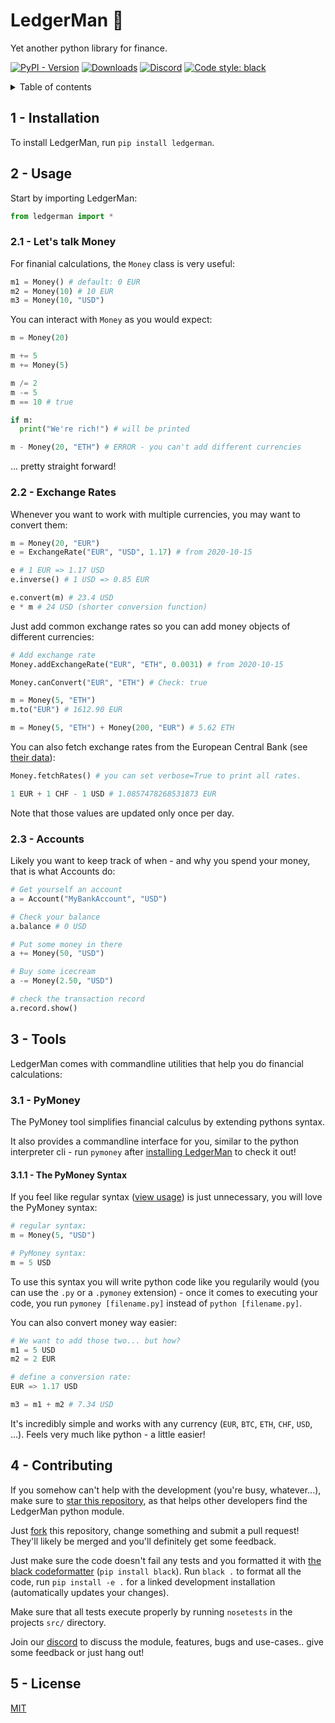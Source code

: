 
# LedgerMan :ledger:

Yet another python library for finance.

[![PyPI - Version][pypi-version-badge]][pypi]
[![Downloads][pepi-downloads-badge]][pepy tech]
[![Discord][discord-badge]][discord]
[![Code style: black][code-black-badge]][code-black]


<details>
  <summary>Table of contents</summary>

## Table of contents

+ [1 - Installation](#installation)
+ [2 - Usage](#usage)
  + [2.1 - Money](#usage-money)
  + [2.2 - Exchange Rates](#usage-exchange-rates)
  + [2.3 - Accounts](#usage-accounts)
+ [3 - Tools](#tools)
  + [3.1 - PyMoney Syntax Extender](#tools-pymoney)
    + [3.1.1 - PyMoney Syntax](#tools-pymoney-money)
+ [4 - Contributing](#contributing)
+ [5 - License (MIT)](#license)

</details>

<a id="installation"></a>
## 1 - Installation

To install LedgerMan, run `pip install ledgerman`.

<a id="usage"></a>
## 2 - Usage

Start by importing LedgerMan:

```python
from ledgerman import *
```

<a id="usage-money"></a>
### 2.1 - Let's talk Money

For finanial calculations, the `Money` class is very useful:

```python
m1 = Money() # default: 0 EUR
m2 = Money(10) # 10 EUR
m3 = Money(10, "USD")
```

You can interact with `Money` as you would expect:

```python
m = Money(20)

m += 5
m += Money(5)

m /= 2
m -= 5
m == 10 # true

if m:
  print("We're rich!") # will be printed

m - Money(20, "ETH") # ERROR - you can't add different currencies
```

... pretty straight forward!

<a id="usage-exchange-rates"></a>
### 2.2 - Exchange Rates

Whenever you want to work with multiple currencies, you may want to convert them:

```python
m = Money(20, "EUR")
e = ExchangeRate("EUR", "USD", 1.17) # from 2020-10-15

e # 1 EUR => 1.17 USD
e.inverse() # 1 USD => 0.85 EUR

e.convert(m) # 23.4 USD
e * m # 24 USD (shorter conversion function)
```

Just add common exchange rates so you can add money objects of different currencies:

```python
# Add exchange rate
Money.addExchangeRate("EUR", "ETH", 0.0031) # from 2020-10-15

Money.canConvert("EUR", "ETH") # Check: true

m = Money(5, "ETH")
m.to("EUR") # 1612.90 EUR

m = Money(5, "ETH") + Money(200, "EUR") # 5.62 ETH
```

You can also fetch exchange rates from the European Central Bank (see [their data](https://www.ecb.europa.eu/stats/policy_and_exchange_rates/euro_reference_exchange_rates/html/index.en.html)):

```python
Money.fetchRates() # you can set verbose=True to print all rates.

1 EUR + 1 CHF - 1 USD # 1.0857478268531873 EUR
```

Note that those values are updated only once per day.

<a id="usage-accounts"></a>
### 2.3 - Accounts

Likely you want to keep track of when - and why you spend your money, that is what Accounts do:

```python
# Get yourself an account
a = Account("MyBankAccount", "USD")

# Check your balance
a.balance # 0 USD

# Put some money in there
a += Money(50, "USD")

# Buy some icecream
a -= Money(2.50, "USD")

# check the transaction record
a.record.show()
```

<a id="tools"></a>
## 3 - Tools

LedgerMan comes with commandline utilities that help you do financial calculations:

<a id="tools-pymoney"></a>
### 3.1 - PyMoney

The PyMoney tool simplifies financial calculus by extending pythons syntax.

It also provides a commandline interface for you, similar to the python interpreter
cli - run `pymoney` after [installing LedgerMan](#installation) to check it out!

<a id="tools-pymoney-money"></a>
#### 3.1.1 - The PyMoney Syntax

If you feel like regular syntax ([view usage](#usage-money)) is just unnecessary, you will love the PyMoney syntax:

```python
# regular syntax:
m = Money(5, "USD")

# PyMoney syntax:
m = 5 USD
```

To use this syntax you will write python code like you regularily would (you can use the `.py` or a `.pymoney` extension) - once it comes to executing your code, you run `pymoney [filename.py]` instead of `python [filename.py]`.

You can also convert money way easier:
```python
# We want to add those two... but how?
m1 = 5 USD
m2 = 2 EUR

# define a conversion rate:
EUR => 1.17 USD

m3 = m1 + m2 # 7.34 USD
```

It's incredibly simple and works with any currency (`EUR`, `BTC`, `ETH`, `CHF`, `USD`, ...). Feels very much like python - a little easier!


<a id="contributing"></a>
## 4 - Contributing

If you somehow can't help with the development (you're busy, whatever...), make sure to [star this repository][star],
as that helps other developers find the LedgerMan python module.

Just [fork] this repository, change something and submit a pull request!
They'll likely be merged and you'll definitely get some feedback.

Just make sure the code doesn't fail any tests and you formatted it with [the black codeformatter][code-black] (`pip install black`).
Run `black .` to format all the code, run `pip install -e .` for a linked development installation (automatically updates your changes).

Make sure that all tests execute properly by running `nosetests` in the projects `src/` directory.

Join our [discord] to discuss the module, features, bugs and use-cases.. give some feedback or just hang out!

<a id="license"></a>
## 5 - License

[MIT](https://choosealicense.com/licenses/mit/)

  [discord]: https://discord.com/invite/BsZXaur
  [discord-badge]: https://img.shields.io/badge/discord-join%20chat-000

  [pypi]: https://pypi.org/project/ledgerman/
  [pypi-version-badge]: https://img.shields.io/pypi/v/ledgerman?color=000

  [pepy tech]: https://pepy.tech/project/ledgerman
  [pepi-downloads-badge]: https://img.shields.io/badge/dynamic/json?style=flat&color=000&maxAge=10800&label=downloads&query=%24.total_downloads&url=https%3A%2F%2Fapi.pepy.tech%2Fapi%2Fprojects%2Fledgerman

  [code-black]: https://github.com/psf/black
  [code-black-badge]: https://img.shields.io/badge/code%20style-black-000000.svg

  [joingh]: https://github.com/join
  [newissue]: https://github.com/finnmglas/ledgerman/issues/new/choose
  [fork]: https://github.com/finnmglas/ledgerman/fork
  [star]: https://github.com/finnmglas/ledgerman/stargazers
